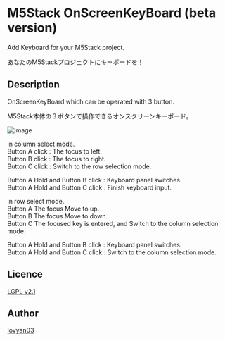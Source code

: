 M5Stack OnScreenKeyBoard (beta version)
===

Add Keyboard for your M5Stack project.

あなたのM5Stackプロジェクトにキーボードを！

## Description

OnScreenKeyBoard which can be operated with 3 button.

M5Stack本体の３ボタンで操作できるオンスクリーンキーボード。


![image](https://user-images.githubusercontent.com/42724151/50738003-86b17980-1212-11e9-9cbf-319bbd885cd9.png)
  
in column select mode.  
Button A click : The focus to left.  
Button B click : The focus to right.  
Button C click : Switch to the row selection mode.  
  
Button A Hold and Button B click : Keyboard panel switches.  
Button A Hold and Button C click : Finish keyboard input.  
  
  
in row select mode.  
Button A  The focus Move to up.  
Button B  The focus Move to down.  
Button C  The focused key is entered, and Switch to the column selection mode.  
  
Button A Hold and Button B click : Keyboard panel switches.  
Button A Hold and Button C click : Switch to the column selection mode.  


## Licence

[LGPL v2.1](https://github.com/lovyan03/M5OnScreenKeyBoard/blob/master/LICENSE)

## Author

[lovyan03](https://twitter.com/lovyan03)

